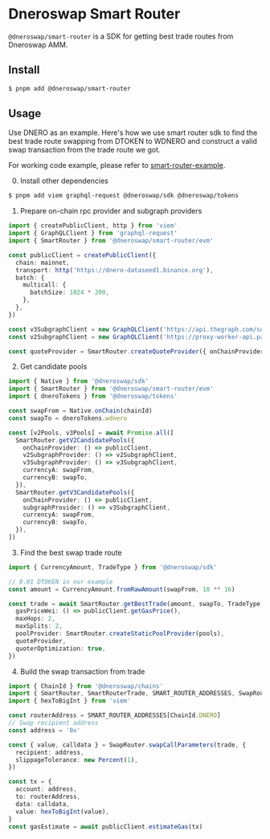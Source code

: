 # Dneroswap Smart Router

`@dneroswap/smart-router` is a SDK for getting best trade routes from Dneroswap AMM.

## Install

```bash
$ pnpm add @dneroswap/smart-router
```

## Usage

Use DNERO as an example. Here's how we use smart router sdk to find the best trade route swapping from DTOKEN to WDNERO and construct a valid swap transaction from the trade route we got.

For working code example, please refer to [smart-router-example](https://github.com/pancakeswap/smart-router-example).

0. Install other dependencies

```bash
$ pnpm add viem graphql-request @dneroswap/sdk @dneroswap/tokens
```

1. Prepare on-chain rpc provider and subgraph providers

```typescript
import { createPublicClient, http } from 'viem'
import { GraphQLClient } from 'graphql-request'
import { SmartRouter } from '@dneroswap/smart-router/evm'

const publicClient = createPublicClient({
  chain: mainnet,
  transport: http('https://dnero-dataseed1.binance.org'),
  batch: {
    multicall: {
      batchSize: 1024 * 200,
    },
  },
})

const v3SubgraphClient = new GraphQLClient('https://api.thegraph.com/subgraphs/name/pancakeswap/exchange-v3-bsc')
const v2SubgraphClient = new GraphQLClient('https://proxy-worker-api.pancakeswap.com/dneroswap-exchange')

const quoteProvider = SmartRouter.createQuoteProvider({ onChainProvider: () => publicClient })
```

2. Get candidate pools

```typescript
import { Native } from '@dneroswap/sdk'
import { SmartRouter } from '@dneroswap/smart-router/evm'
import { dneroTokens } from '@dneroswap/tokens'

const swapFrom = Native.onChain(chainId)
const swapTo = dneroTokens.wdnero

const [v2Pools, v3Pools] = await Promise.all([
  SmartRouter.getV2CandidatePools({
    onChainProvider: () => publicClient,
    v2SubgraphProvider: () => v2SubgraphClient,
    v3SubgraphProvider: () => v3SubgraphClient,
    currencyA: swapFrom,
    currencyB: swapTo,
  }),
  SmartRouter.getV3CandidatePools({
    onChainProvider: () => publicClient,
    subgraphProvider: () => v3SubgraphClient,
    currencyA: swapFrom,
    currencyB: swapTo,
  }),
])
```

3. Find the best swap trade route

```typescript
import { CurrencyAmount, TradeType } from '@dneroswap/sdk'

// 0.01 DTOKEN in our example
const amount = CurrencyAmount.fromRawAmount(swapFrom, 10 ** 16)

const trade = await SmartRouter.getBestTrade(amount, swapTo, TradeType.EXACT_INPUT, {
  gasPriceWei: () => publicClient.getGasPrice(),
  maxHops: 2,
  maxSplits: 2,
  poolProvider: SmartRouter.createStaticPoolProvider(pools),
  quoteProvider,
  quoterOptimization: true,
})
```

4. Build the swap transaction from trade

```typescript
import { ChainId } from '@dneroswap/chains'
import { SmartRouter, SmartRouterTrade, SMART_ROUTER_ADDRESSES, SwapRouter } from '@dneroswap/smart-router/evm'
import { hexToBigInt } from 'viem'

const routerAddress = SMART_ROUTER_ADDRESSES[ChainId.DNERO]
// Swap recipient address
const address = '0x'

const { value, calldata } = SwapRouter.swapCallParameters(trade, {
  recipient: address,
  slippageTolerance: new Percent(1),
})

const tx = {
  account: address,
  to: routerAddress,
  data: calldata,
  value: hexToBigInt(value),
}
const gasEstimate = await publicClient.estimateGas(tx)
```
